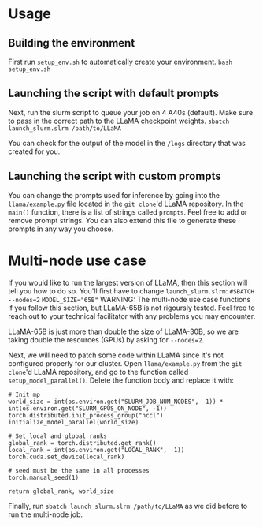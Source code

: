 # Usage
## Building the environment
First run `setup_env.sh` to automatically create your environment.
`bash setup_env.sh`

## Launching the script with default prompts
Next, run the slurm script to queue your job on 4 A40s (default). Make sure to
pass in the correct path to the LLaMA checkpoint weights.
`sbatch launch_slurm.slrm /path/to/LLaMA`

You can check for the output of the model in the `/logs` directory that was
created for you.

## Launching the script with custom prompts
You can change the prompts used for inference by going into the
`llama/example.py` file located in the `git clone`'d LLaMA repository. In the
`main()` function, there is a list of strings called `prompts`. Feel free to
add or remove prompt strings. You can also extend this file to generate these
prompts in any way you choose.

# Multi-node use case
If you would like to run the largest version of LLaMA, then this section will
tell you how to do so. You'll first have to change `launch_slurm.slrm`:
`#SBATCH --nodes=2`
`MODEL_SIZE="65B"`
WARNING: The multi-node use case functions if you follow this section, but
LLaMA-65B is not rigoursly tested. Feel free to reach out to your technical
facilitator with any problems you may encounter.

LLaMA-65B is just more than double the size of LLaMA-30B, so we are taking
double the resources (GPUs) by asking for `--nodes=2`.

Next, we will need to patch some code within LLaMA since it's not configured
properly for our cluster. Open `llama/example.py` from the `git clone`'d LLaMA
repository, and go to the function called `setup_model_parallel()`. Delete the
function body and replace it with:
```
# Init mp
world_size = int(os.environ.get("SLURM_JOB_NUM_NODES", -1)) * int(os.environ.get("SLURM_GPUS_ON_NODE", -1))
torch.distributed.init_process_group("nccl")
initialize_model_parallel(world_size)

# Set local and global ranks
global_rank = torch.distributed.get_rank()
local_rank = int(os.environ.get("LOCAL_RANK", -1))
torch.cuda.set_device(local_rank)

# seed must be the same in all processes
torch.manual_seed(1)

return global_rank, world_size
```
Finally, run `sbatch launch_slurm.slrm /path/to/LLaMA` as we did before to run
the multi-node job.
